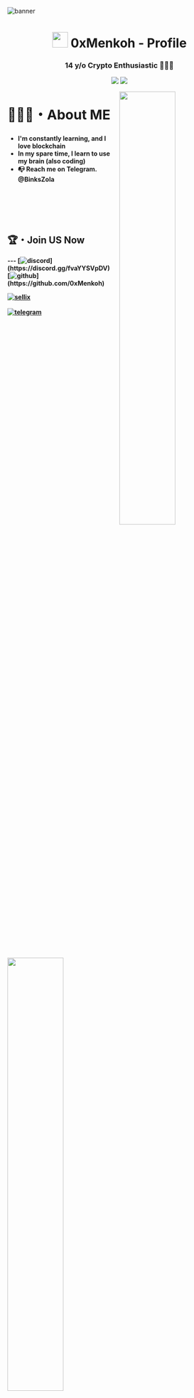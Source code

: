 ![banner](https://cdn.discordapp.com/attachments/987748605542666381/988795255144976404/F6D2836E-3732-4348-9823-C013E31AE4D0.jpg)
<h1 align ="center"><img src ="https://emoji.discord.st/emojis/1a5c71a8-703b-4c09-938f-05e1e2d3d81d.gif"width = 35> 0xMenkoh - Profile</h1>
<h3 align = "center"><strong>14 y/o Crypto Enthusiastic 👨🏻‍🎨</h3>
  
<p align="center">
    <a href="https://discordapp.com/users/178529966684766209" target"blank_"><img src="https://img.shields.io/badge/Discord-111111?style=for-the-badge&logo=discord&logoColor=white" target="_blank"></a> 
    <a href="https://github.com/0xMenkoh" target"blank_"><img src="https://img.shields.io/badge/GitHub%20-111111.svg?&style=for-the-badge&logo=github&logoColor=white"></a>
</p>  
  
  
  
<img src = "https://i.imgur.com/yb4hY6S.png" align ="right" width = 50%>
<div align = left width = 50%>
<h2 style="font-size:30px"><b>🙋🏻‍♂️・About ME <b></h2>
<ul>
<li>I'm constantly learning, and I love blockchain</li>
<li>In my spare time, I learn to use my brain (also coding)</li>
<li>📭 Reach me on Telegram. @BinksZola</li>
<ul>
</div>
<br>

<br>
<br>
<br>
<img src ="https://i.imgur.com/NHw4oi1.png" align = "left" width = 50%>
<div>
<h2  > 🏆・Join US Now</h2>
  ---
[<img align="top" alt="discord" src="https://img.shields.io/badge/Discord-111111?style=for-the-badge&logo=discord&logoColor=white" />](https://discord.gg/fvaYYSVpDV)
<br>  
[<img align="top" alt="github" src="https://img.shields.io/badge/GitHub-111111?style=for-the-badge&logo=github&logoColor=white" />](https://github.com/0xMenkoh)
<br>  

[<img align="top" alt="sellix" src="https://img.shields.io/badge/Sellix-111111?logo=Stripe&logoColor=white&style=for-the-badge"/>](	
https://tec.sellix.io)
<br>  
[<img align="top" alt="telegram" src="https://img.shields.io/badge/Telegram-111111?style=for-the-badge&logo=telegram&logoColor=white" />](https://t.me/zentoh)
<br>
</div>
<br>
</p>
